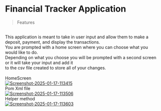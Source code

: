 # Financial Tracker Application
>Features
<br>
This application is meant to take in user input and allow them to make
a deposit, payment, and display the transactions.<br>
You are prompted with a home screen where you can choose what you would like to do.<br>
Depending on what you choose you will be prompted with a second screen or it will take your input and add it<br>
to the csv file created to store all of your changes.<br><br>
HomeScreen<br>
<a href="https://ibb.co/2YVSTLy"><img src="https://i.ibb.co/PzXMdbN/Screenshot-2025-01-17-113415.png" alt="Screenshot-2025-01-17-113415" border="0"></a>
<br>
Pom Xml file<br>
<a href="https://ibb.co/xD9mvMJ"><img src="https://i.ibb.co/mGZvsH6/Screenshot-2025-01-17-113506.png" alt="Screenshot-2025-01-17-113506" border="0"></a>
<br>
Helper method<br>
<a href="https://ibb.co/9t8pH3M"><img src="https://i.ibb.co/DpV1fgq/Screenshot-2025-01-17-113603.png" alt="Screenshot-2025-01-17-113603" border="0"></a>
